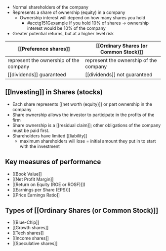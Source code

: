 - Normal shareholders of the company
- Represents a share of ownership (equity) in a company
	- Ownership interest will depend on how many shares you hold
		- #acctg151Gexample If you hold 10% of shares $\rightarrow$ ownership interest would be 10% of the company
- Greater potential returns, but at a higher level risk

| [[Preference shares]]                  | [[Ordinary Shares (or Common Stock)]]  |
| -------------------------------------- | -------------------------------------- |
| represent the ownership of the company | represent the ownership of the company |
| [[dividends]] guaranteed               | [[dividends]] not guaranteed           |

## [[Investing]] in Shares (stocks)
- Each share represents [[net worth (equity)]] or part ownership in the company
- Share ownership allows the investor to participate in the profits of the firm
- Share ownership is a [[residual claim]]; other obligations of the company must be paid first.
- Shareholders have limited [[liability]]
	- maximum shareholders will lose = initial amount they put in to start with the investment
## Key measures of performance
- [[Book Value]]
- [[Net Profit Margin]]
- [[Return on Equity (ROE or ROSF)]])
- [[Earnings per Share (EPS)]]
- [[Price Earnings Ratio]]
## Types of [[Ordinary Shares (or Common Stock)]]
- [[Blue-Chip]]
- [[Growth shares]]
- [[Tech shares]]
- [[Income shares]]
- [[Speculative shares]]